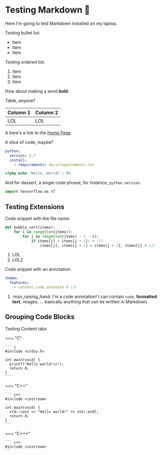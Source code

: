 # Testing Markdown :rainbow:

Here I'm going to test Markdown installed on my laptop.

Testing bullet list:

* Item
* Item
* Item

Testing ordered list:

1. Item
1. Item
1. Item

How about making a word **bold**.

Table, anyone?

|Column 1|Column 2|
|--------|--------|
|LOL     |LOL     |

A here's a link to the [Home Page](index.md).

A slice of code, maybe?

``` yaml
python:
  version: 3.7
  install:
    - requirements: docs/requirements.txt
```

```php
<?php echo 'Hello, World!'; ?>
```

And for dessert, a single code phrase, for instance, `python.version`.

``` py
import tensorflow as tf
```


## Testing Extensions

Code snippet with the file name:

``` py title="bubble_sort.py"
def bubble_sort(items):
    for i in range(len(items)):
        for j in range(len(items) - 1 - i):
            if items[j] > items[j + 1]: # (1)
                items[j], items[j + 1] = items[j + 1], items[j] # (2)
```

1.  LOL
2.  LOL2

Code snippet with an annotation:

``` yaml
theme:
  features:
    - content.code.annotate # (1)
```

1.  :man_raising_hand: I'm a code annotation! I can contain `code`, __formatted
    text__, images, ... basically anything that can be written in Markdown.

## Grouping Code Blocks

Testing Content tabs

=== "C"

    ``` c
    #include <stdio.h>

    int main(void) {
      printf("Hello world!\n");
      return 0;
    }
    ```

=== "C++"

    ``` c++
    #include <iostream>

    int main(void) {
      std::cout << "Hello world!" << std::endl;
      return 0;
    }
    ```

=== "C+++"

    ``` c++
    #include <iostream>
    ```
